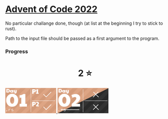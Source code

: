# [Advent of Code 2022](https://adventofcode.com/2022/about)
No particular challange done, though (at list at the beginning I try to stick to rust).

Path to the input file should be passed as a first argument to the program.

### Progress
<!-- AOC TILES BEGIN -->
<h1 align="center">
  2 ⭐
</h1>
<a href="Day 1/src/main.rs">
  <img src="Media/2022/01.png" width="161px">
</a>
<a href="Day 2/src/main.rs">
  <img src="Media/2022/02.png" width="161px">
</a>
<!-- AOC TILES END -->